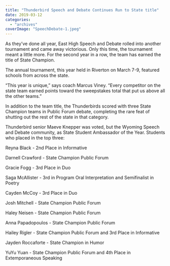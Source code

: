 ```yaml
---
title: "Thunderbird Speech and Debate Continues Run to State title"
date: 2019-03-12
categories: 
  - "archives"
coverImage: "SpeechDebate-1.jpeg"
---
```


As they’ve done all year, East High Speech and Debate rolled into another tournament and came away victorious. Only this time, the tournament meant a little more. For the second year in a row, the team has earned the title of State Champion.

The annual tournament, this year held in Riverton on March 7-9, featured schools from across the state.

“This year is unique,” says coach Marcus Viney. “Every competitor on the state team earned points toward the sweepstakes total that put us above all the other teams.”

In addition to the team title, the Thunderbirds scored with three State Champion teams in Public Forum debate, completing the rare feat of shutting out the rest of the state in that category.

Thunderbird senior Maeve Knepper was voted, but the Wyoming Speech and Debate community, as State Student Ambassador of the Year. Students who placed in the top three:

Reyna Black - 2nd Place in Informative

Darnell Crawford - State Champion Public Forum

Gracie Fogg - 3rd Place in Duo

Saga McAllister - 3rd in Program Oral Interpretation and Semifinalist in Poetry

Cayden McCoy - 3rd Place in Duo

Josh Mitchell - State Champion Public Forum

Haley Neisen - State Champion Public Forum

Anna Papadopoulos - State Champion Public Forum

Hailey Rigler - State Champion Public Forum and 3rd Place in Informative

Jayden Roccaforte - State Champion in Humor

YuYu Yuan - State Champion Public Forum and 4th Place in Extemporaneous Speaking
